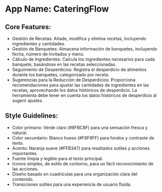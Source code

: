 # **App Name**: CateringFlow

## Core Features:

- Gestión de Recetas: Añade, modifica y elimina recetas, incluyendo ingredientes y cantidades.
- Gestión de Banquetes: Almacena información de banquetes, incluyendo fecha, número de invitados y menú.
- Cálculo de Ingredientes: Calcula los ingredientes necesarios para cada banquete, basándose en las recetas seleccionadas.
- Seguimiento de Desperdicios: Registra el desperdicio de alimentos durante los banquetes, categorizado por receta.
- Sugerencias para la Reducción de Desperdicios: Proporciona recomendaciones para ajustar las cantidades de ingredientes en las recetas, aprovechando los datos históricos de desperdicio. La herramienta debe tener en cuenta los datos históricos de desperdicio al sugerir ajustes.

## Style Guidelines:

- Color primario: Verde claro (#8FBC8F) para una sensación fresca y natural.
- Color secundario: Blanco hueso (#F8F8FF) para fondos y contraste de texto.
- Acento: Naranja suave (#FFB347) para resaltados sutiles y acciones importantes.
- Fuente limpia y legible para el texto principal.
- Iconos simples, de estilo de contorno, para un fácil reconocimiento de las acciones.
- Diseño basado en cuadrículas para una organización clara del contenido.
- Transiciones sutiles para una experiencia de usuario fluida.